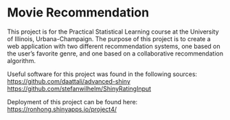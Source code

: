 # Movie Recommendation
This project is for the Practical Statistical Learning course at the University of Illinois, Urbana-Champaign. The purpose of this project is to create a web application with two different recommendation systems, one based on the user’s favorite genre, and one based on a collaborative recommendation algorithm.

Useful software for this project was found in the following sources:
https://github.com/daattali/advanced-shiny
https://github.com/stefanwilhelm/ShinyRatingInput

Deployment of this project can be found here:
https://ronhong.shinyapps.io/project4/
